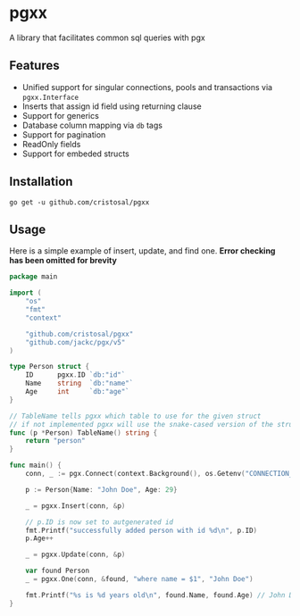 # pgxx

A library that facilitates common sql queries with pgx

## Features
- Unified support for singular connections, pools and transactions via `pgxx.Interface`
- Inserts that assign id field using returning clause
- Support for generics
- Database column mapping via `db` tags
- Support for pagination
- ReadOnly fields
- Support for embeded structs

## Installation

`go get -u github.com/cristosal/pgxx`

## Usage

Here is a simple example of insert, update, and find one.  **Error checking has been omitted for brevity**

```go
package main

import (
    "os"
    "fmt"
    "context"

    "github.com/cristosal/pgxx"
    "github.com/jackc/pgx/v5"
)

type Person struct {
    ID      pgxx.ID `db:"id"`
    Name    string  `db:"name"`
    Age     int     `db:"age"`
}

// TableName tells pgxx which table to use for the given struct
// if not implemented pgxx will use the snake-cased version of the struct name ie) person
func (p *Person) TableName() string {
    return "person"
}

func main() {
    conn, _ := pgx.Connect(context.Background(), os.Getenv("CONNECTION_STRING"))

    p := Person{Name: "John Doe", Age: 29}

    _ = pgxx.Insert(conn, &p)

    // p.ID is now set to autgenerated id
    fmt.Printf("successfully added person with id %d\n", p.ID)
    p.Age++

    _ = pgxx.Update(conn, &p)

    var found Person
    _ = pgxx.One(conn, &found, "where name = $1", "John Doe")

    fmt.Printf("%s is %d years old\n", found.Name, found.Age) // John Doe is 30 years old 
}

```
